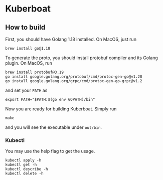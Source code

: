 # Kuberboat

## How to build

First, you should have Golang 1.18 installed. On MacOS, just run

```shell
brew install go@1.18
```

To generate the proto, you should install protobuf compiler and its Golang plugin. On MacOS, run

```shell
brew install protobuf@3.19
go install google.golang.org/protobuf/cmd/protoc-gen-go@v1.28
go install google.golang.org/grpc/cmd/protoc-gen-go-grpc@v1.2
```

and set your `PATH` as 

```shell
export PATH="$PATH:$(go env GOPATH)/bin"
```

Now you are ready for building Kuberboat. Simply run

```shell
make
``` 

and you will see the executable under `out/bin`.

### Kubectl
You may use the help flag to get the usage.
```shell
kubectl apply -h
kubectl get -h
kubectl describe -h
kubectl delete -h
```